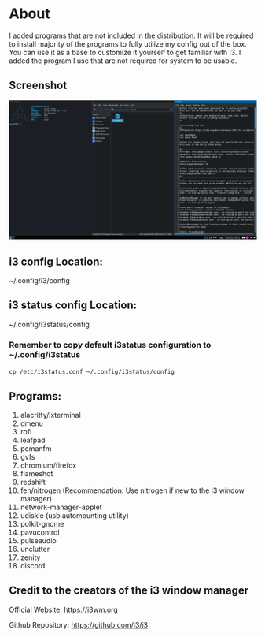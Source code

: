 # About
I added programs that are not included in the distribution. It will be required to install majority of the programs to fully utilize my config out of the box. You can use it as a base to customize it yourself to get familiar with i3. I added the program I use that are not required for system to be usable. 

## Screenshot
![](i3wm.png)

## i3 config Location:
~/.config/i3/config

## i3 status config Location:
~/.config/i3status/config

### Remember to copy default i3status configuration to ~/.config/i3status
```
cp /etc/i3status.conf ~/.config/i3status/config
```

## Programs:
1. alacritty/lxterminal 
2. dmenu
3. rofi
4. leafpad 
6. pcmanfm
7. gvfs
8. chromium/firefox
9. flameshot
10. redshift
11. feh/nitrogen (Recommendation: Use nitrogen if new to the i3 window manager)
12. network-manager-applet 
13. udiskie (usb automounting utility)
14. polkit-gnome 
16. pavucontrol
17. pulseaudio
18. unclutter
19. zenity
20. discord

## Credit to the creators of the i3 window manager
Official Website: https://i3wm.org

Github Repository: https://github.com/i3/i3

